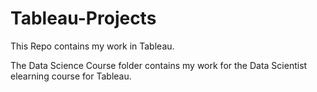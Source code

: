 # Tableau-Projects

This Repo contains my work in Tableau.

The Data Science Course folder contains my work for the Data Scientist elearning course for Tableau.
